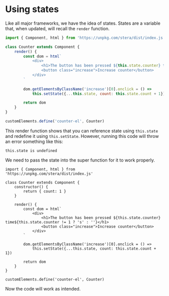 # Using states
Like all major frameworks, we have the idea of states. States are a variable that, when updated, will recall the `render` function. 

```js
import { Component, html } from 'https://unpkg.com/stera/dist/index.js'

class Counter extends Component {
	render() {
		const dom = html`
			<div>
				<h1>The button has been pressed ${this.state.counter} time${this.state.counter != 1 ? 's' : ''}</h1>
				<button class="increase">Increase counter</button>
			</div>
		`
		
		dom.getElementsByClassName('increase')[0].onclick = () => 
			this.setState({...this.state, count: this.state.count + 1})

		return dom
	}
}

customElements.define('counter-el', Counter)
```

This render function shows that you can reference state using `this.state` and redefine it using `this.setState`. However, running this code will throw an error something like this:

```
this.state is undefined
```

We need to pass the state into the super function for it to work properly.

```js{5}
import { Component, html } from 'https://unpkg.com/stera/dist/index.js'

class Counter extends Component {
	constructor() {
		return { count: 1 }
	}
	
	render() {
		const dom = html`
			<div>
				<h1>The button has been pressed ${this.state.counter} time${this.state.counter != 1 ? 's' : ''}</h1>
				<button class="increase">Increase counter</button>
			</div>
		`
		
		dom.getElementsByClassName('increase')[0].onclick = () => 
			this.setState({...this.state, count: this.state.count + 1})

		return dom
	}
}

customElements.define('counter-el', Counter)
```

Now the code will work as intended.
